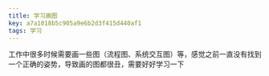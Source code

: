 ```yaml
---
title: 学习画图
key: a7a1018b5c905a9e6b2d3f415d440af1
tags: 学习
---
```


工作中很多时候需要画一些图（流程图、系统交互图）等，感觉之前一直没有找到一个正确的姿势，导致画的图都很丑，需要好好学习一下

<!--more-->


